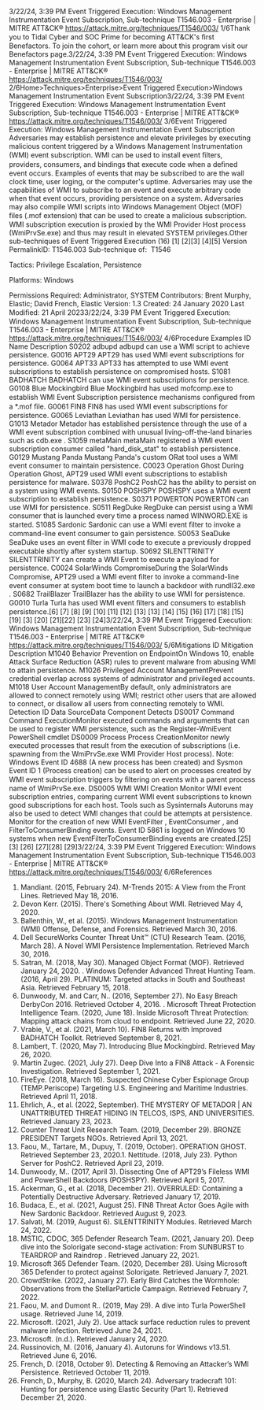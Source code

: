 3/22/24, 3:39 PM Event Triggered Execution: Windows Management Instrumentation Event Subscription, Sub-technique T1546.003 - Enterprise | MITRE ATT&CK®
https://attack.mitre.org/techniques/T1546/003/ 1/6Thank you to Tidal Cyber and SOC Prime for becoming ATT&CK's ﬁrst Benefactors. To join the cohort, or learn more about this program visit our
Benefactors page.3/22/24, 3:39 PM Event Triggered Execution: Windows Management Instrumentation Event Subscription, Sub-technique T1546.003 - Enterprise | MITRE ATT&CK®
https://attack.mitre.org/techniques/T1546/003/ 2/6Home>Techniques>Enterprise>Event Triggered Execution>Windows Management Instrumentation Event Subscription3/22/24, 3:39 PM Event Triggered Execution: Windows Management Instrumentation Event Subscription, Sub-technique T1546.003 - Enterprise | MITRE ATT&CK®
https://attack.mitre.org/techniques/T1546/003/ 3/6Event Triggered Execution: Windows Management
Instrumentation Event Subscription
Adversaries may establish persistence and elevate privileges by executing malicious content triggered by a Windows Management
Instrumentation (WMI) event subscription. WMI can be used to install event ﬁlters, providers, consumers, and bindings that execute code
when a deﬁned event occurs. Examples of events that may be subscribed to are the wall clock time, user loging, or the computer's uptime.
Adversaries may use the capabilities of WMI to subscribe to an event and execute arbitrary code when that event occurs, providing
persistence on a system. Adversaries may also compile WMI scripts into Windows Management Object (MOF) ﬁles (.mof extension) that
can be used to create a malicious subscription.
WMI subscription execution is proxied by the WMI Provider Host process (WmiPrvSe.exe) and thus may result in elevated SYSTEM
privileges.Other sub-techniques of Event Triggered Execution (16)
[1]
[2][3]
[4][5]
Version PermalinkID: T1546.003
Sub-technique of:  T1546

Tactics: Privilege Escalation, Persistence

Platforms: Windows

Permissions Required: Administrator, SYSTEM
Contributors: Brent Murphy, Elastic; David French, Elastic
Version: 1.3
Created: 24 January 2020
Last Modiﬁed: 21 April 20233/22/24, 3:39 PM Event Triggered Execution: Windows Management Instrumentation Event Subscription, Sub-technique T1546.003 - Enterprise | MITRE ATT&CK®
https://attack.mitre.org/techniques/T1546/003/ 4/6Procedure Examples
ID Name Description
S0202 adbupd adbupd can use a WMI script to achieve persistence.
G0016 APT29 APT29 has used WMI event subscriptions for persistence.
G0064 APT33 APT33 has attempted to use WMI event subscriptions to establish persistence on compromised hosts.
S1081 BADHATCH BADHATCH can use WMI event subscriptions for persistence.
G0108 Blue Mockingbird Blue Mockingbird has used mofcomp.exe to establish WMI Event Subscription persistence
mechanisms conﬁgured from a \*.mof ﬁle.
G0061 FIN8 FIN8 has used WMI event subscriptions for persistence.
G0065 Leviathan Leviathan has used WMI for persistence.
G1013 Metador Metador has established persistence through the use of a WMI event subscription combined with
unusual living-off-the-land binaries such as cdb.exe .
S1059 metaMain metaMain registered a WMI event subscription consumer called "hard\_disk\_stat" to establish
persistence.
G0129 Mustang Panda Mustang Panda's custom ORat tool uses a WMI event consumer to maintain persistence.
C0023 Operation Ghost During Operation Ghost, APT29 used WMI event subscriptions to establish persistence for malware.
S0378 PoshC2 PoshC2 has the ability to persist on a system using WMI events.
S0150 POSHSPY POSHSPY uses a WMI event subscription to establish persistence.
S0371 POWERTON POWERTON can use WMI for persistence.
S0511 RegDuke RegDuke can persist using a WMI consumer that is launched every time a process named
WINWORD.EXE is started.
S1085 Sardonic Sardonic can use a WMI event ﬁlter to invoke a command-line event consumer to gain persistence.
S0053 SeaDuke SeaDuke uses an event ﬁlter in WMI code to execute a previously dropped executable shortly after
system startup.
S0692 SILENTTRINITY SILENTTRINITY can create a WMI Event to execute a payload for persistence.
C0024 SolarWinds
CompromiseDuring the SolarWinds Compromise, APT29 used a WMI event ﬁlter to invoke a command-line event
consumer at system boot time to launch a backdoor with rundll32.exe .
S0682 TrailBlazer TrailBlazer has the ability to use WMI for persistence.
G0010 Turla Turla has used WMI event ﬁlters and consumers to establish persistence.[6]
[7]
[8]
[9]
[10]
[11]
[12]
[13]
[13]
[14]
[15]
[16]
[17]
[18]
[15]
[19]
[3]
[20]
[21][22]
[23]
[24]3/22/24, 3:39 PM Event Triggered Execution: Windows Management Instrumentation Event Subscription, Sub-technique T1546.003 - Enterprise | MITRE ATT&CK®
https://attack.mitre.org/techniques/T1546/003/ 5/6Mitigations
ID Mitigation Description
M1040 Behavior Prevention on
EndpointOn Windows 10, enable Attack Surface Reduction (ASR) rules to prevent malware from abusing
WMI to attain persistence.
M1026 Privileged Account
ManagementPrevent credential overlap across systems of administrator and privileged accounts.
M1018 User Account
ManagementBy default, only administrators are allowed to connect remotely using WMI; restrict other users that
are allowed to connect, or disallow all users from connecting remotely to WMI.
Detection
ID Data SourceData Component Detects
DS0017 Command Command
ExecutionMonitor executed commands and arguments that can be used to register WMI persistence,
such as the Register-WmiEvent PowerShell cmdlet 
DS0009 Process Process
CreationMonitor newly executed processes that result from the execution of subscriptions (i.e.
spawning from the WmiPrvSe.exe WMI Provider Host process).
Note: Windows Event ID 4688 (A new process has been created) and Sysmon Event ID 1
(Process creation) can be used to alert on processes created by WMI event subscription
triggers by ﬁltering on events with a parent process name of WmiPrvSe.exe.
DS0005 WMI WMI Creation Monitor WMI event subscription entries, comparing current WMI event subscriptions to known
good subscriptions for each host. Tools such as Sysinternals Autoruns may also be used to
detect WMI changes that could be attempts at persistence. Monitor for the creation of
new WMI EventFilter , EventConsumer , and FilterToConsumerBinding events. Event ID
5861 is logged on Windows 10 systems when new EventFilterToConsumerBinding events
are created.[25]
[3]
[26]
[27][28]
[29]3/22/24, 3:39 PM Event Triggered Execution: Windows Management Instrumentation Event Subscription, Sub-technique T1546.003 - Enterprise | MITRE ATT&CK®
https://attack.mitre.org/techniques/T1546/003/ 6/6References
1. Mandiant. (2015, February 24). M-Trends 2015: A View from
the Front Lines. Retrieved May 18, 2016.
2. Devon Kerr. (2015). There's Something About WMI. Retrieved
May 4, 2020.
3. Ballenthin, W., et al. (2015). Windows Management
Instrumentation (WMI) Offense, Defense, and Forensics.
Retrieved March 30, 2016.
4. Dell SecureWorks Counter Threat Unit™ (CTU) Research Team.
(2016, March 28). A Novel WMI Persistence Implementation.
Retrieved March 30, 2016.
5. Satran, M. (2018, May 30). Managed Object Format (MOF).
Retrieved January 24, 2020.
. Windows Defender Advanced Threat Hunting Team. (2016,
April 29). PLATINUM: Targeted attacks in South and
Southeast Asia. Retrieved February 15, 2018.
7. Dunwoody, M. and Carr, N.. (2016, September 27). No Easy
Breach DerbyCon 2016. Retrieved October 4, 2016.
. Microsoft Threat Protection Intelligence Team. (2020, June
18). Inside Microsoft Threat Protection: Mapping attack
chains from cloud to endpoint. Retrieved June 22, 2020.
9. Vrabie, V., et al. (2021, March 10). FIN8 Returns with Improved
BADHATCH Toolkit. Retrieved September 8, 2021.
10. Lambert, T. (2020, May 7). Introducing Blue Mockingbird.
Retrieved May 26, 2020.
11. Martin Zugec. (2021, July 27). Deep Dive Into a FIN8 Attack - A
Forensic Investigation. Retrieved September 1, 2021.
12. FireEye. (2018, March 16). Suspected Chinese Cyber
Espionage Group (TEMP.Periscope) Targeting U.S. Engineering
and Maritime Industries. Retrieved April 11, 2018.
13. Ehrlich, A., et al. (2022, September). THE MYSTERY OF
METADOR | AN UNATTRIBUTED THREAT HIDING IN TELCOS,
ISPS, AND UNIVERSITIES. Retrieved January 23, 2023.
14. Counter Threat Unit Research Team. (2019, December 29).
BRONZE PRESIDENT Targets NGOs. Retrieved April 13, 2021.
15. Faou, M., Tartare, M., Dupuy, T. (2019, October). OPERATION
GHOST. Retrieved September 23, 2020.1. Nettitude. (2018, July 23). Python Server for PoshC2.
Retrieved April 23, 2019.
17. Dunwoody, M.. (2017, April 3). Dissecting One of APT29’s
Fileless WMI and PowerShell Backdoors (POSHSPY).
Retrieved April 5, 2017.
1. Ackerman, G., et al. (2018, December 21). OVERRULED:
Containing a Potentially Destructive Adversary. Retrieved
January 17, 2019.
19. Budaca, E., et al. (2021, August 25). FIN8 Threat Actor Goes
Agile with New Sardonic Backdoor. Retrieved August 9, 2023.
20. Salvati, M. (2019, August 6). SILENTTRINITY Modules.
Retrieved March 24, 2022.
21. MSTIC, CDOC, 365 Defender Research Team. (2021, January
20). Deep dive into the Solorigate second-stage activation:
From SUNBURST to TEARDROP and Raindrop . Retrieved
January 22, 2021.
22. Microsoft 365 Defender Team. (2020, December 28). Using
Microsoft 365 Defender to protect against Solorigate.
Retrieved January 7, 2021.
23. CrowdStrike. (2022, January 27). Early Bird Catches the
Wormhole: Observations from the StellarParticle Campaign.
Retrieved February 7, 2022.
24. Faou, M. and Dumont R.. (2019, May 29). A dive into Turla
PowerShell usage. Retrieved June 14, 2019.
25. Microsoft. (2021, July 2). Use attack surface reduction rules to
prevent malware infection. Retrieved June 24, 2021.
2. Microsoft. (n.d.). Retrieved January 24, 2020.
27. Russinovich, M. (2016, January 4). Autoruns for Windows
v13.51. Retrieved June 6, 2016.
2. French, D. (2018, October 9). Detecting & Removing an
Attacker’s WMI Persistence. Retrieved October 11, 2019.
29. French, D., Murphy, B. (2020, March 24). Adversary tradecraft
101: Hunting for persistence using Elastic Security (Part 1).
Retrieved December 21, 2020.